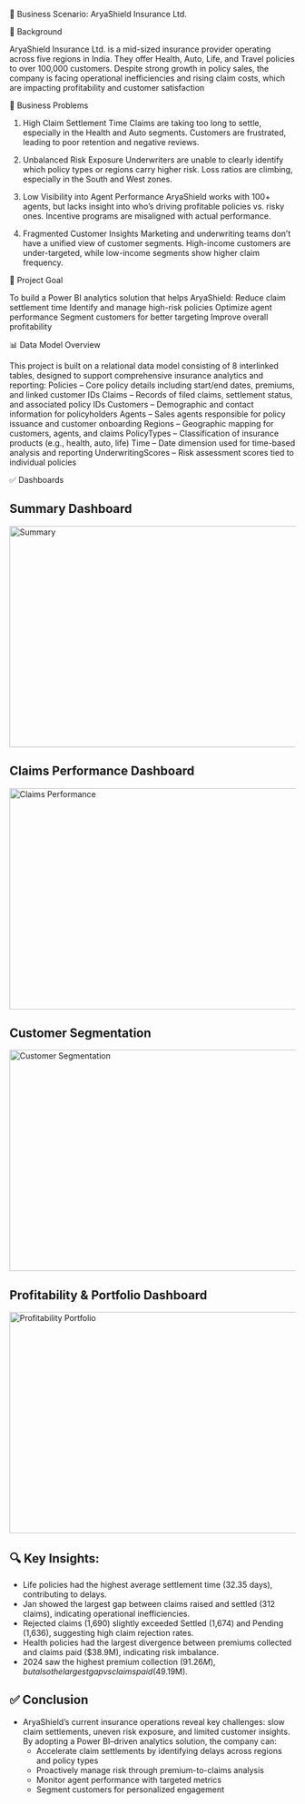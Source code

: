 🏢 Business Scenario: AryaShield Insurance Ltd.

🧩 Background

AryaShield Insurance Ltd. is a mid-sized insurance provider operating across five regions in India. They offer Health, Auto, Life, and Travel policies to over 100,000 customers. Despite strong growth in policy sales, the company is facing operational inefficiencies and rising claim costs, which are impacting profitability and customer satisfaction

🚨 Business Problems

1. High Claim Settlement Time
Claims are taking too long to settle, especially in the Health and Auto segments.
Customers are frustrated, leading to poor retention and negative reviews.

2. Unbalanced Risk Exposure
Underwriters are unable to clearly identify which policy types or regions carry higher risk.
Loss ratios are climbing, especially in the South and West zones.

3. Low Visibility into Agent Performance
AryaShield works with 100+ agents, but lacks insight into who’s driving profitable policies vs. risky ones.
Incentive programs are misaligned with actual performance.

4. Fragmented Customer Insights
Marketing and underwriting teams don’t have a unified view of customer segments.
High-income customers are under-targeted, while low-income segments show higher claim frequency.

🎯 Project Goal

To build a Power BI analytics solution that helps AryaShield:
Reduce claim settlement time
Identify and manage high-risk policies
Optimize agent performance
Segment customers for better targeting
Improve overall profitability

📊 Data Model Overview

This project is built on a relational data model consisting of 8 interlinked tables, designed to support comprehensive insurance analytics and reporting:
Policies – Core policy details including start/end dates, premiums, and linked customer IDs
Claims – Records of filed claims, settlement status, and associated policy IDs
Customers – Demographic and contact information for policyholders
Agents – Sales agents responsible for policy issuance and customer onboarding
Regions – Geographic mapping for customers, agents, and claims
PolicyTypes – Classification of insurance products (e.g., health, auto, life)
Time – Date dimension used for time-based analysis and reporting
UnderwritingScores – Risk assessment scores tied to individual policies

✅ Dashboards

## Summary Dashboard
<img width="640" height="390" alt="Summary" src="https://github.com/user-attachments/assets/b7b294ae-2f66-4cbf-9fbe-73eaa8bab400" />

## Claims Performance Dashboard
<img width="640" height="390" alt="Claims Performance" src="https://github.com/user-attachments/assets/bb95c514-b523-44be-b81a-a842c223f0b3" />

## Customer Segmentation
<img width="640" height="390" alt="Customer Segmentation" src="https://github.com/user-attachments/assets/805f393e-86ed-417a-bf92-e063ace51022" />

## Profitability & Portfolio Dashboard
<img width="640" height="390" alt="Profitability   Portfolio" src="https://github.com/user-attachments/assets/160a62e5-ac71-44ee-a835-26eb6056335e" />

## 🔍 Key Insights: 

- Life policies had the highest average settlement time (32.35 days), contributing to delays.
- Jan showed the largest gap between claims raised and settled (312 claims), indicating operational inefficiencies.
- Rejected claims (1,690) slightly exceeded Settled (1,674) and Pending (1,636), suggesting high claim rejection rates.
- Health policies had the largest divergence between premiums collected and claims paid ($38.9M), indicating risk imbalance.
- 2024 saw the highest premium collection ($91.26M), but also the largest gap vs claims paid ($49.19M).

## ✅ Conclusion
- AryaShield’s current insurance operations reveal key challenges: slow claim settlements, uneven risk exposure, and limited customer insights. By adopting a Power BI–driven analytics solution, the company can:
  - Accelerate claim settlements by identifying delays across regions and policy types
  - Proactively manage risk through premium-to-claims analysis
  - Monitor agent performance with targeted metrics
  - Segment customers for personalized engagement






